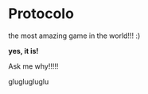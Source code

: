 # Protocolo
the most amazing game in the world!!! :)

**yes, it is!**

Ask me why!!!!!

gluglugluglu
